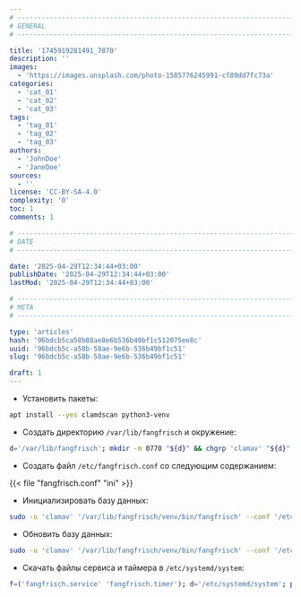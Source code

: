 ```yaml
---
# -------------------------------------------------------------------------------------------------------------------- #
# GENERAL
# -------------------------------------------------------------------------------------------------------------------- #

title: '1745919281491_7870'
description: ''
images:
  - 'https://images.unsplash.com/photo-1585776245991-cf89dd7fc73a'
categories:
  - 'cat_01'
  - 'cat_02'
  - 'cat_03'
tags:
  - 'tag_01'
  - 'tag_02'
  - 'tag_03'
authors:
  - 'JohnDoe'
  - 'JaneDoe'
sources:
  - ''
license: 'CC-BY-SA-4.0'
complexity: '0'
toc: 1
comments: 1

# -------------------------------------------------------------------------------------------------------------------- #
# DATE
# -------------------------------------------------------------------------------------------------------------------- #

date: '2025-04-29T12:34:44+03:00'
publishDate: '2025-04-29T12:34:44+03:00'
lastMod: '2025-04-29T12:34:44+03:00'

# -------------------------------------------------------------------------------------------------------------------- #
# META
# -------------------------------------------------------------------------------------------------------------------- #

type: 'articles'
hash: '96bdcb5ca58b88ae8e6b536b49bf1c512075ee8c'
uuid: '96bdcb5c-a58b-58ae-9e6b-536b49bf1c51'
slug: '96bdcb5c-a58b-58ae-9e6b-536b49bf1c51'

draft: 1
---
```




<!--more-->

- Установить пакеты:

```bash
apt install --yes clamdscan python3-venv
```

- Создать директорию `/var/lib/fangfrisch` и окружение:

```bash
d='/var/lib/fangfrisch'; mkdir -m 0770 "${d}" && chgrp 'clamav' "${d}" && cd "${d}" && python3 -m 'venv' 'venv' && source 'venv/bin/activate'
```

- Создать файл `/etc/fangfrisch.conf` со следующим содержанием:

{{< file "fangfrisch.conf" "ini" >}}

- Инициализировать базу данных:

```bash
sudo -u 'clamav' '/var/lib/fangfrisch/venv/bin/fangfrisch' --conf '/etc/fangfrisch.conf' initdb
```

- Обновить базу данных:

```bash
sudo -u 'clamav' '/var/lib/fangfrisch/venv/bin/fangfrisch' --conf '/etc/fangfrisch.conf' refresh
```

- Скачать файлы сервиса и таймера в `/etc/systemd/system`:

```bash
f=('fangfrisch.service' 'fangfrisch.timer'); d='/etc/systemd/system'; p='https://lib.onl/ru/2025/04/96bdcb5c-a58b-58ae-9e6b-536b49bf1c51'; for i in "${f[@]}"; do curl -fsSLo "${d}/${i}" "${p}/${i}"; done
```
